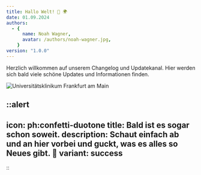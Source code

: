 ```yaml
---
title: Hallo Welt! 👋 🌍
date: 01.09.2024
authors:
  - {
	  name: Noah Wagner,
	  avatar: /authors/noah-wagner.jpg,
	}
version: "1.0.0"
---
```


Herzlich willkommen auf unserem Changelog und Updatekanal. Hier werden sich bald viele schöne Updates und Informationen finden.

![Universitätsklinikum Frankfurt am Main](/posts/klinikum.webp)

::alert
---
icon: ph:confetti-duotone
title: Bald ist es sogar schon soweit.
description: Schaut einfach ab und an hier vorbei und guckt, was es alles so Neues gibt. 🫣
variant: success
---
::